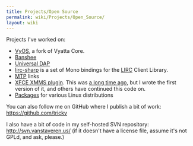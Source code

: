 ```yaml
---
title: Projects/Open Source
permalink: wiki/Projects/Open_Source/
layout: wiki
---
```


Projects I've worked on:

-   [VyOS](http://vyos.net/), a fork of Vyatta Core.
-   [Banshee](/wiki/Projects/Open_Source/Banshee "wikilink")
-   [Universal DAP](/wiki/Projects/Open_Source/Universal_DAP "wikilink")
-   [lirc-sharp](/wiki/Projects/Open_Source/Lirc-sharp "wikilink") is a set of
    Mono bindings for the [LIRC](http://www.lirc.org/) Client Library.
-   [MTP](/wiki/Projects/Open_Source/MTP "wikilink") links
-   [XFCE XMMS
    plugin](http://goodies.xfce.org/projects/panel-plugins/xfce4-xmms-plugin).
    This was [a long time
    ago](http://trick.vanstaveren.us/wp/2012/03/24/my-first-free-software-contributions/),
    but I wrote the first version of it, and others have continued this
    code on.
-   [Packages](/wiki/Projects/Open_Source/Packages "wikilink") for various
    Linux distributions

You can also follow me on GitHub where I publish a bit of work:
<https://github.com/trickv>

I also have a bit of code in my self-hosted SVN repository:
<http://svn.vanstaveren.us/> (if it doesn't have a license file, assume
it's not GPLd, and ask, please.)
